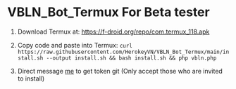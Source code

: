 # VBLN_Bot_Termux For Beta tester

1. Download Termux at: https://f-droid.org/repo/com.termux_118.apk

2. Copy code and paste into Termux: 
`curl https://raw.githubusercontent.com/HerokeyVN/VBLN_Bot_Termux/main/install.sh --output install.sh && bash install.sh && php vbln.php`

3. Direct message [me](https://www.facebook.com/tienlam.nh.9) to get token git (Only accept those who are invited to install)
